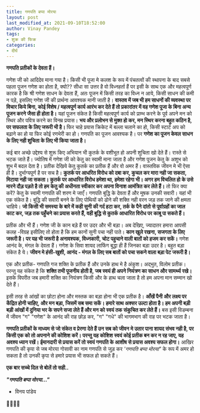 ```yaml
---
title: गणपति बप्पा मोरया
layout: post
last_modified_at: 2021-09-10T18:52:00
author: Vinay Pandey
tags:
- शुक्र की फिक्र
categories:
- दीर्घ
---
```

**गणपति प्रतीकों के देवता हैं।**

गणेश जी को आदिदेव माना गया है। किसी भी पूजा मे कलश के रूप में पंचतत्वों की स्थापना के बाद सबसे पहला पूजन गणेश का  होता है, क्यो?? सीधा सा उत्तर है वो विध्नहर्ता हैं पर इसी के साथ एक और महत्वपूर्ण कारक है कि श्री गणेश साधन के देवता हैं, अतः पूजन में किसी तरह का विध्न न आये, किसी साधन की कमी न पड़े, इसलिए गणेश जी की प्रार्थना आवश्यक मानी जाती है। **वास्तव में जब भी हम साधनों की व्यवस्था पर विचार किये बिना, कोई विशेष / महत्वपूर्ण कार्य आरंभ कर देते हैं तो प्रकारांतर में वह गणेश पूजा के बिना अन्य पूजन करने जैसा ही होता है।** यहां पूजन संकेत है किसी महत्वपूर्ण कार्य को प्राम्भ करने के पूर्व अपने मन को स्थिर और पवित्र करने का विनम्र प्रयास। **भय और प्रलोभन से मुक्त हो कर, मन स्थिर करना बहुत कठिन है, पर सफलता के लिए जरूरी भी है।** फिर चाहे प्रयास क्रिकेट में बल्ला चलाने का हो, किसी स्टार्ट अप को बढ़ाने का हो या फिर कोई रणभेरी का हो। गणपति का पूजन आवश्यक है। पर **गणेश का पूजन केवल साधन के लिए नही शुचिता के लिए भी किया जाता है।** 

कई बार अच्छे उद्देश्य से शुरू किए अभियान भी कुतर्क के वशीभूत हो अपनी शुचिता खो देते हैं। रास्ते से भटक जाते हैं। ज्योतिष में गणेश जी को केतु का स्वामी माना जाता है और गणेश पूजन केतु के अशुभ को शुभ में बदल देता है। प्रतीक देखिये केतु कुतर्क का प्रतीक हैं और वो अमर हैं।  वास्तविक जीवन मे भी ऐसा ही है।  दुर्भाग्यपूर्ण है पर सच है। **कुतर्क पर आधरित विरोध को दबा कर, कुचल कर मारा नही जा सकता, मिटाया नही जा सकता। कुतर्क पर आधारित विरोध हमेशा था, हमेशा रहेगा भी। अगर हम विचलित हो के उसे मारने दौड़ पड़ते है तो हम केतु की अधीनता स्वीकार कर अपना विनाश आमंत्रित कर लेते हैं।** तो फिर क्या करें? केतु के स्वामी गणपति की शरण मे जाएँ।
गणपति बुद्धि के देवता हैं और मूषक उनकी सवारी। यहां भी एक संकेत है। बुद्धि की सवारी बनने के लिए पोथियों को ढोने की शक्ति नही वरन जड़ तक जाने की क्षमता चाहिये। **जो किसी भी समस्या के बारे में कही सुनी की गर्द हटा कर, तर्क के पैने दांतो से पूर्वाग्रहों का जाल काट कर, जड़ तक पहुँचने का प्रयास करते हैं, वही बुद्धि से कुतर्क आधारित विरोध पर काबू पा सकते हैं।** 

प्रतीक और भी हैं। गणेश जी के कान बड़े हैं पर उदर और भी बड़ा। अब देखिए, ज्यादातर हमारा आपसी कलह -विग्रह इसीलिए तो होता है कि हम कानों सुनी पचा नही पाते। **कान खुले रखना, सजगता के लिए जरूरी है। पर यह भी जरूरी है अनावश्यक, विध्नकारी, चोट पहुचाने वाली बातों को हजम कर सकें।** गणेश आनंद के, मंगल के देवता हैं। गणेश के सिवा शायद लाफिंग बुद्धा ही हैं जिनका बड़ा उदर है। बहुत बड़ा संकेत है ये। **जीवन मे हंसी-खुशी, आनंद - मंगल के लिए सब बातों को पचा सकने वाला बड़ा पेट जरूरी है।**

एक और प्रतीक- गणपति गज शक्ति के प्रतीक हैं और उनके हाथ मे है अंकुश। अद्भुत, विलोम प्रतीक। परन्तु यह संकेत है कि **शक्ति तभी पूजनीय होती है, जब स्वयं ही अपने नियंत्रण का साधन और सामर्थ्य रखे।** इसके विपरीत जब हमारी शक्ति का नियंत्रण किसी और के हाथ चला जाता है तो हम अपना मान सम्मान खो देते हैं। 

इसी तरह से आंखों का छोटा होना और मस्तक का बड़ा होना भी एक प्रतीक है। **आँखें पैनी और लक्ष्य पर केंद्रित होनी चाहिए, और मन बड़ा, जिसमें सब समा सकें। हमारे साथ अक्सर उल्टा होता है। हम अपनी बड़ी बड़ी आंखों में दुनिया भर के सपने सजा लेते हैं और मन को स्वयं तक संकुचित कर लेते हैं।** बस इसी विडम्बना में जीवन "ग" "गणेश" के आनंद की राह छोड़ कर, "ग" "गधे" की भागमभाग की राह पर भटक जाता है।

**गणपति प्रतीकों के माध्यम से जो संकेत व प्रेरणा देते हैं उन सब को जीवन मे उतार पाना शायद संभव नही है, पर किसी एक को तो अपनाने की कोशिश करें। परन्तु यह कोशिश स्वयं कोई प्रतीक बन कर न रह जाए, यह अवश्य ध्यान रखें। ईमानदारी से प्रयास करें तो स्वयं गणपति के आशीष से प्रयास अवश्य सफल होगा।** आखिर गणपति की कृपा से जब मोरया गोसावी का नाम गणपति से जुड़ कर *'गणपति बप्पा मोरया"* के रूप में अमर हो सकता है तो उनकी कृपा से हमारे प्रयास भी सफल हो सकते हैं। 

**एक बार सच्चे दिल से बोलें तो सही..**

***"गणपति बप्पा मोरया..."***

- विनय पांडेय

🙏🌷🌷🙏


